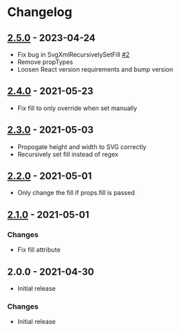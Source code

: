 # Changelog

## [2.5.0] - 2023-04-24

- Fix bug in SvgXmlRecursivelySetFill [#2](https://github.com/shamilovtim/react-native-svgxml-web/pull/2)
- Remove propTypes
- Loosen React version requirements and bump version

## [2.4.0] - 2021-05-23

- Fix fill to only override when set manually

## [2.3.0] - 2021-05-03

- Propogate height and width to SVG correctly
- Recursively set fill instead of regex

## [2.2.0] - 2021-05-01

- Only change the fill if props.fill is passed

## [2.1.0] - 2021-05-01

### Changes

- Fix fill attribute

## 2.0.0 - 2021-04-30

- Initial release

### Changes

- Initial release

[unreleased]: https://github.com/shamilovtim/react-native-svgxml-web/compare/v2.5.0...master
[2.5.0]: https://github.com/shamilovtim/react-native-svgxml-web/compare/v2.4.0...v2.5.0
[2.4.0]: https://github.com/shamilovtim/react-native-svgxml-web/compare/v2.3.0...v2.4.0
[2.3.0]: https://github.com/shamilovtim/react-native-svgxml-web/compare/v2.2.0...v2.3.0
[2.2.0]: https://github.com/shamilovtim/react-native-svgxml-web/compare/v2.1.0...v2.2.0
[2.1.0]: https://github.com/shamilovtim/react-native-svgxml-web/compare/v2.0.0...v2.1.0
